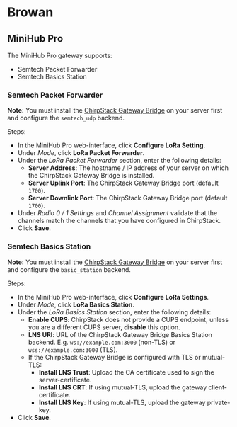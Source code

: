 # Browan

## MiniHub Pro

The MiniHub Pro gateway supports:

* Semtech Packet Forwarder
* Semtech Basics Station

### Semtech Packet Forwarder

**Note:** You must install the [ChirpStack Gateway Bridge](../chirpstack-gateway-bridge/index.md)
on your server first and configure the `semtech_udp` backend.

Steps:

* In the MiniHub Pro web-interface, click **Configure LoRa Setting**.
* Under _Mode_, click **LoRa Packet Forwarder**.
* Under the _LoRa Packet Forwarder_ section, enter the following details:
  * **Server Address**: The hostname / IP address of your server on which the
    ChirpStack Gateway Bridge is installed.
  * **Server Uplink Port**: The ChirpStack Gateway Bridge port (default `1700`).
  * **Server Downlink Port**: The ChirpStack Gateway Bridge port (default `1700`).
* Under _Radio 0 / 1 Settings_ and _Channel Assignment_ validate that the
  channels match the channels that you have configured in ChirpStack.
* Click **Save**.

### Semtech Basics Station

**Note:** You must install the [ChirpStack Gateway Bridge](../chirpstack-gateway-bridge/index.md)
on your server first and configure the `basic_station` backend.

Steps:

* In the MiniHub Pro web-interface, click **Configure LoRa Settings**.
* Under _Mode_, click **LoRa Basics Station**.
* Under the _LoRa Basics Station_ section, enter the following details:
  * **Enable CUPS**: ChirpStack does not provide a CUPS endpoint, unless you are
    a different CUPS server, **disable** this option.
  * **LNS URI**: URL of the ChirpStack Gateway Bridge Basics Station backend.
    E.g. `ws://example.com:3000` (non-TLS) or `wss://example.com:3000` (TLS).
  * If the ChirpStack Gateway Bridge is configured with TLS or mutual-TLS:
    * **Install LNS Trust**: Upload the CA certificate used to sign the server-certificate.
    * **Install LNS CRT**: If using mutual-TLS, upload the gateway client-certificate.
    * **Install LNS Key**: If using mutual-TLS, upload the gateway private-key.
* Click **Save**.
